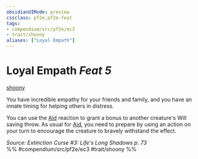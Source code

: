 ```yaml
---
obsidianUIMode: preview
cssclass: pf2e,pf2e-feat
tags:
- compendium/src/pf2e/ec3
- trait/shoony
aliases: ["Loyal Empath"]
---
```

# Loyal Empath  *Feat 5*  
[shoony](../../rules/traits/shoony-ec3.md)  


You have incredible empathy for your friends and family, and you have an innate timing for helping others in distress.

You can use the [Aid](../../rules/actions/aid.md) reaction to grant a bonus to another creature's Will saving throw. As usual for [Aid](../../rules/actions/aid.md), you need to prepare by using an action on your turn to encourage the creature to bravely withstand the effect.

*Source: Extinction Curse #3: Life's Long Shadows p. 73*  
%% #compendium/src/pf2e/ec3 #trait/shoony %%
